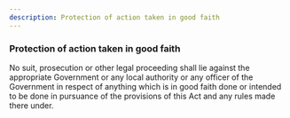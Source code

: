 ```yaml
---
description: Protection of action taken in good faith
---
```


### Protection of action taken in good faith

No suit, prosecution or other legal proceeding shall lie against the appropriate Government or any local authority or any officer of the Government in respect of anything which is in good faith done or intended to be done in pursuance of the provisions of this Act and any rules made there under.
